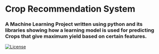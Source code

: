 # Crop Recommendation System

### A Machine Learning Project written using python and its libraries showing how a learning model is used for predicting Crops that give maximum yield based on certain features. 

[![License](https://img.shields.io/badge/license-MIT-blue.svg)](https://opensource.org/licenses/MIT)


